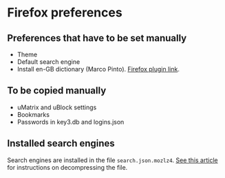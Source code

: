 # Firefox preferences

## Preferences that have to be set manually

- Theme
- Default search engine
- Install en-GB dictionary (Marco Pinto).  [Firefox plugin link](https://addons.mozilla.org/en-Us/firefox/addon/british-english-dictionary-2/).

## To be copied manually

- uMatrix and uBlock settings
- Bookmarks
- Passwords in key3.db and logins.json

## Installed search engines

Search engines are installed in the file `search.json.mozlz4`. [See this article](http://forums.mozillazine.org/viewtopic.php?t=3023201&f=23) for instructions on decompressing the file.

